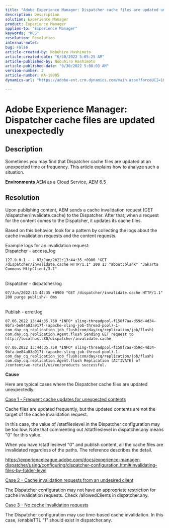 ```yaml
---
title: "Adobe Experience Manager: Dispatcher cache files are updated unexpectedly"
description: Description
solution: Experience Manager
product: Experience Manager
applies-to: "Experience Manager"
keywords: "KCS"
resolution: Resolution
internal-notes: 
bug: False
article-created-by: Nobuhiro Hashimoto
article-created-date: "6/30/2022 5:05:25 AM"
article-published-by: Nobuhiro Hashimoto
article-published-date: "6/30/2022 5:08:03 AM"
version-number: 2
article-number: KA-19985
dynamics-url: "https://adobe-ent.crm.dynamics.com/main.aspx?forceUCI=1&pagetype=entityrecord&etn=knowledgearticle&id=b083b13c-32f8-ec11-bb3d-000d3a5b0be0"

---
```

# Adobe Experience Manager: Dispatcher cache files are updated unexpectedly

## Description


Sometimes you may find that Dispatcher cache files are updated at an unexpected time or frequency. This article explains how to analyze such a situation.

<b>Environments</b>
AEM as a Cloud Service, AEM 6.5


## Resolution


Upon publishing content, AEM sends a cache invalidation request (GET /dispatcher/invalidate.cache) to the Dispatcher. After that, when a request for the content comes to the Dispatcher, it updates its cache files.

Based on this behavior, look for a pattern by collecting the logs about the cache invalidation requests and the content requests.

Example logs for an invalidation request:
<br>Dispatcher - access_log


```
127.0.0.1 - - 07/Jun/2022:13:44:35 +0900 "GET /dispatcher/invalidate.cache HTTP/1.1" 200 13 "about:blank" "Jakarta Commons-HttpClient/3.1"
```

<br>Dispatcher - dispatcher.log


```
07/Jun/2022:13:44:35 +0900 "GET /dispatcher/invalidate.cache HTTP/1.1" 200 purge publish/- 0ms
```

<br>Publish - error.log


```
07.06.2022 13:44:35.750 *INFO* sling-threadpool-f158f7aa-d59d-4d34-9bfa-be84a03a917f-(apache-sling-job-thread-pool)-1-com_day_cq_replication_job_flush(com/day/cq/replication/job/flush) com.day.cq.replication.Agent.flush Sending GET request to http://localhost:80/dispatcher/invalidate.cache
...
07.06.2022 13:44:35.758 *INFO* sling-threadpool-f158f7aa-d59d-4d34-9bfa-be84a03a917f-(apache-sling-job-thread-pool)-1-com_day_cq_replication_job_flush(com/day/cq/replication/job/flush) com.day.cq.replication.Agent.flush Replication (ACTIVATE) of /content/we-retail/us/en/products successful.
```




<b>Cause</b>

Here are typical cases where the Dispatcher cache files are updated unexpectedly.


<u>Case 1 - Frequent cache updates for unexpected contents</u>

Cache files are updated frequently, but the updated contents are not the target of the cache invalidation request.

In this case, the value of /statfileslevel in the Dispatcher configuration may be too low. Note that commenting out /statfileslevel in dispatcher.any means "0" for this value.

When you have /statfileslevel "0" and publish content, all the cache files are invalidated regardless of the paths. The reference describes the detail.

https://experienceleague.adobe.com/docs/experience-manager-dispatcher/using/configuring/dispatcher-configuration.html#invalidating-files-by-folder-level


<u>Case 2 - Cache invalidation requests from an undesired client</u>

The Dispatcher configuration may not have an appropriate restriction for cache invalidation requests. Check /allowedClients in dispatcher.any.


<u>Case 3 - No cache invalidation requests</u>

The Dispatcher configuration may use time-based cache invalidation. In this case, /enableTTL "1" should exist in dispatcher.any.
